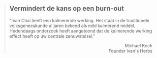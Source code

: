><h2>Vermindert de kans op een burn-out</h2>
>
>"Ivan Chai heeft een kalmerende werking. Het staat in de traditionele volksgeneeskunde al jaren bekend als mild kalmerend middel. Hedendaags onderzoek heeft aangetoond dat de kalmerende werking effect heeft op uw centrale zenuwstelsel."
>
> <p style="text-align: right">Michael Koch<br>Founder Ivan's Herbs</p>
